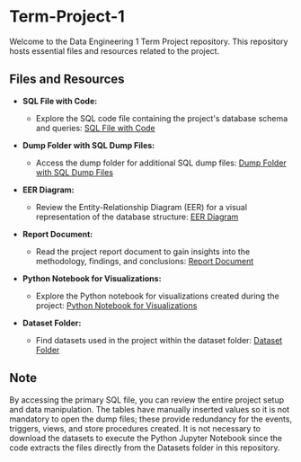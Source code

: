 # Term-Project-1

Welcome to the Data Engineering 1 Term Project repository. This repository hosts essential files and resources related to the project.

## Files and Resources

- **SQL File with Code:**
  - Explore the SQL code file containing the project's database schema and queries: [SQL File with Code](https://github.com/Alejandra-savagebriz/Term-Project-1/blob/main/TP1_SQL_Code.sql)


- **Dump Folder with SQL Dump Files:**
  - Access the dump folder for additional SQL dump files: [Dump Folder with SQL Dump Files](https://github.com/Alejandra-savagebriz/Term-Project-1/tree/main/Dumps)


- **EER Diagram:**
  - Review the Entity-Relationship Diagram (EER) for a visual representation of the database structure: [EER Diagram](https://github.com/Alejandra-savagebriz/Term-Project-1/blob/main/EER_Diagram.mwb)


- **Report Document:**
  - Read the project report document to gain insights into the methodology, findings, and conclusions: [Report Document](https://github.com/Alejandra-savagebriz/Term-Project-1/blob/main/Report.md)


- **Python Notebook for Visualizations:**
  - Explore the Python notebook for visualizations created during the project: [Python Notebook for Visualizations](https://github.com/Alejandra-savagebriz/Term-Project-1/blob/main/TP1_Visualizations.ipynb)


- **Dataset Folder:**
  - Find datasets used in the project within the dataset folder: [Dataset Folder](https://github.com/Alejandra-savagebriz/Term-Project-1/tree/main/Datasets)


## Note

By accessing the primary SQL file, you can review the entire project setup and data manipulation. The tables have manually inserted values so it is not mandatory to open the dump files; these provide redundancy for the events, triggers, views, and store procedures created.
It is not necessary to download the datasets to execute the Python Jupyter Notebook since the code extracts the files directly from the Datasets folder in this repository.
